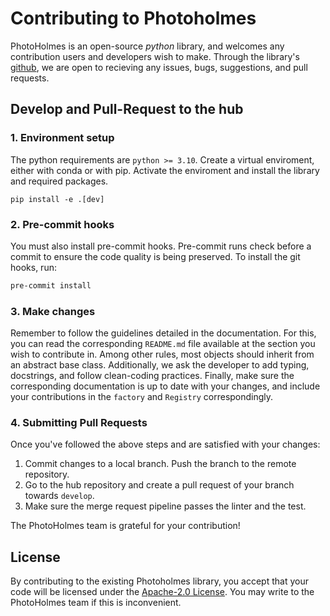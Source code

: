 # Contributing to Photoholmes

PhotoHolmes is an open-source _python_ library, and welcomes any contribution users and developers wish to make. Through the library's [github](https://github.com/photoholmes/photoholmes), we are open to recieving any issues, bugs, suggestions, and pull requests.

## Develop and Pull-Request to the hub

### 1. Environment setup

The python requirements are `python >= 3.10`. Create a virtual enviroment, either with conda or with pip. 
Activate the enviroment and install the library and required packages.

```
pip install -e .[dev]
```

### 2. Pre-commit hooks


You must also install pre-commit hooks. Pre-commit runs check before a commit to ensure the code quality is being preserved. To install the git hooks, run:
```bash
pre-commit install
```

### 3. Make changes

Remember to follow the guidelines detailed in the documentation. For this, you can read the corresponding `README.md` file available at the section you wish to contribute in. Among other rules, most objects should inherit from an abstract base class. Additionally, we ask the developer to add typing, docstrings, and follow clean-coding practices. Finally, make sure the corresponding documentation is up to date with your changes, and include your contributions in the `factory` and `Registry` correspondingly.

### 4. Submitting Pull Requests

Once you've followed the above steps and are satisfied with your changes:

1. Commit changes to a local branch. Push the branch to the remote repository.
2. Go to the hub repository and create a pull request of your branch towards `develop`.
3. Make sure the merge request pipeline passes the linter and the test.

The PhotoHolmes team is grateful for your contribution!

## License

By contributing to the existing Photoholmes library, you accept that your code will be licensed under the [Apache-2.0 License](LICENSE). You may write to the PhotoHolmes team if this is inconvenient.
